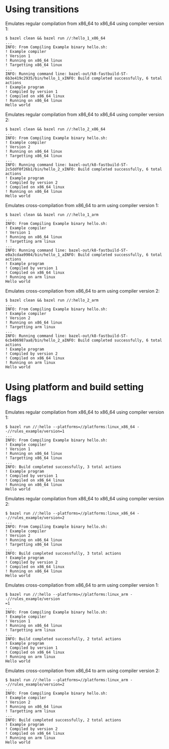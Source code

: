 # Using transitions

Emulates regular compilation from x86_64 to x86_64 using compiler version 1:

```
$ bazel clean && bazel run //:hello_1_x86_64
...
INFO: From Compiling Example binary hello.sh:
! Example compiler
! Version 1
! Running on x86_64 linux
! Targetting x86_64 linux
...
INFO: Running command line: bazel-out/k8-fastbuild-ST-6b3e419c2935/bin/hello_1_xINFO: Build completed successfully, 6 total actions
! Example program
! Compiled by version 1
! Compiled on x86_64 linux
! Running on x86_64 linux
Hello world
```

Emulates regular compilation from x86_64 to x86_64 using compiler version 2:

```
$ bazel clean && bazel run //:hello_2_x86_64
...
INFO: From Compiling Example binary hello.sh:
! Example compiler
! Version 2
! Running on x86_64 linux
! Targetting x86_64 linux
...
INFO: Running command line: bazel-out/k8-fastbuild-ST-2c5ddf0f26b1/bin/hello_2_xINFO: Build completed successfully, 6 total actions
! Example program
! Compiled by version 2
! Compiled on x86_64 linux
! Running on x86_64 linux
Hello world
```

Emulates cross-compilation from x86_64 to arm using compiler version 1:

```
$ bazel clean && bazel run //:hello_1_arm
...
INFO: From Compiling Example binary hello.sh:
! Example compiler
! Version 1
! Running on x86_64 linux
! Targetting arm linux
...
INFO: Running command line: bazel-out/k8-fastbuild-ST-e0a3cdaa9904/bin/hello_1_aINFO: Build completed successfully, 6 total actions
! Example program
! Compiled by version 1
! Compiled on x86_64 linux
! Running on arm linux
Hello world
```

Emulates cross-compilation from x86_64 to arm using compiler version 2:

```
$ bazel clean && bazel run //:hello_2_arm
...
INFO: From Compiling Example binary hello.sh:
! Example compiler
! Version 2
! Running on x86_64 linux
! Targetting arm linux
...
INFO: Running command line: bazel-out/k8-fastbuild-ST-6cb406987aa8/bin/hello_2_aINFO: Build completed successfully, 6 total actions
! Example program
! Compiled by version 2
! Compiled on x86_64 linux
! Running on arm linux
Hello world
```

# Using platform and build setting flags

Emulates regular compilation from x86_64 to x86_64 using compiler version 1:

```
$ bazel run //:hello --platforms=//platforms:linux_x86_64 --//rules_example/version=1
...
INFO: From Compiling Example binary hello.sh:
! Example compiler
! Version 1
! Running on x86_64 linux
! Targetting x86_64 linux
...
INFO: Build completed successfully, 3 total actions
! Example program
! Compiled by version 1
! Compiled on x86_64 linux
! Running on x86_64 linux
Hello world
```

Emulates regular compilation from x86_64 to x86_64 using compiler version 2:

```
$ bazel run //:hello --platforms=//platforms:linux_x86_64 --//rules_example/version=2
...
INFO: From Compiling Example binary hello.sh:
! Example compiler
! Version 2
! Running on x86_64 linux
! Targetting x86_64 linux
...
INFO: Build completed successfully, 3 total actions
! Example program
! Compiled by version 2
! Compiled on x86_64 linux
! Running on x86_64 linux
Hello world
```

Emulates cross-compilation from x86_64 to arm using compiler version 1:

```
$ bazel run //:hello --platforms=//platforms:linux_arm --//rules_example/version
=1
...
INFO: From Compiling Example binary hello.sh:
! Example compiler
! Version 1
! Running on x86_64 linux
! Targetting arm linux
...
INFO: Build completed successfully, 2 total actions
! Example program
! Compiled by version 1
! Compiled on x86_64 linux
! Running on arm linux
Hello world
```

Emulates cross-compilation from x86_64 to arm using compiler version 2:

```
$ bazel run //:hello --platforms=//platforms:linux_arm --//rules_example/version=2
...
INFO: From Compiling Example binary hello.sh:
! Example compiler
! Version 2
! Running on x86_64 linux
! Targetting arm linux
...
INFO: Build completed successfully, 2 total actions
! Example program
! Compiled by version 2
! Compiled on x86_64 linux
! Running on arm linux
Hello world
```
